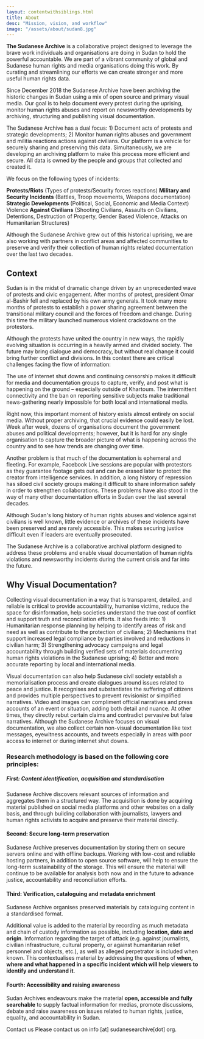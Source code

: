 ```yaml
---
layout: contentwithsiblings.html
title: About
desc: "Mission, vision, and workflow"
image: "/assets/about/sudan8.jpg"
---
```


**The Sudanese Archive** is a collaborative project designed to leverage the brave work individuals and organisations are doing in Sudan to hold the powerful accountable. We are part of a vibrant community of global and Sudanese human rights and media organisations doing this work. By curating and streamlining our efforts we can create stronger and more useful human rights data.

Since December 2018 the Sudanese Archive have been archiving the historic changes in Sudan using a mix of open source and primary visual media. Our goal is to help document every protest during the uprising, monitor human rights abuses and report on newsworthy developments by archiving, structuring and publishing visual documentation.

The Sudanese Archive has a dual focus: 1) Document acts of protests and strategic developments; 2) Monitor human rights abuses and government and militia reactions actions against civilians. Our platform is a vehicle for securely sharing and preserving this data. Simultaneously, we are developing an archiving platform to make this process more efficient and secure.  All data is owned by the people and groups that collected and created it.

We focus on the following types of incidents:

**Protests/Riots** (Types of protests/Security forces reactions) **Military and Security Incidents** (Battles, Troop movements, Weapons documentation) **Strategic Developments** (Political, Social, Economic and Media Context) Violence **Against Civilians** (Shooting Civilians, Assaults on Civilians, Detentions, Destruction of Property, Gender Based Violence, Attacks on Humanitarian Structures)

Although the Sudanese Archive grew out of this historical uprising, we are also working with partners in conflict areas and affected communities to preserve and verify their collection of human rights related documentation over the last two decades.

## Context 

Sudan is in the midst of dramatic change driven by an unprecedented wave of protests and civic engagement. After months of protest, president Omar al-Bashir fell and replaced by his own army generals. It took many more months of protests to establish a power sharing agreement between the transitional military council and the forces of freedom and change. During this time the military launched numerous violent crackdowns on the protestors.

Although the protests have united the country in new ways, the rapidly evolving situation is occurring in a heavily armed and divided society.  The future may bring dialogue and democracy, but without real change it could bring further conflict and divisions. In this context there are critical challenges facing the flow of information:

The use of internet shut downs and continuing censorship makes it difficult for media and documentation groups to capture, verify, and post what is happening on the ground – especially outside of Khartoum. The intermittent connectivity and the ban on reporting sensitive subjects make traditional news-gathering nearly impossible for both local and international media.

Right now, this important moment of history exists almost entirely on social media. Without proper archiving, that crucial evidence could easily be lost. Week after week, dozens of organisations document the government abuses and political developments; however, but it is hard for any single organisation to capture the broader picture of what is happening across the country and to see how trends are changing over time.

Another problem is that much of the documentation is ephemeral and fleeting. For example, Facebook Live sessions are popular with protestors as they guarantee footage gets out and can be erased later to protect the creator from intelligence services. In addition, a long history of repression has siloed civil society groups making it difficult to share information safely in order to strengthen collaborations. These problems have also stood in the way of many other documentation efforts in Sudan over the last several decades.

Although Sudan's long history of human rights abuses and violence against civilians is well known, little evidence or archives of these incidents have been preserved and are rarely accessible. This makes securing justice difficult even if leaders are eventually prosecuted.

The Sudanese Archive is a collaborative archival platform designed to address these problems and enable visual documentation of human rights violations and newsworthy incidents during the current crisis and far into the future.

## Why Visual Documentation?

Collecting visual documentation in a way that is transparent, detailed, and reliable is critical to provide accountability, humanise victims, reduce the space for disinformation, help societies understand the true cost of conflict and support truth and reconciliation efforts. It also feeds into: 1) Humanitarian response planning by helping to identify areas of risk and need as well as contribute to the protection of civilians; 2) Mechanisms that support increased legal compliance by parties involved and reductions in civilian harm; 3) Strengthening advocacy campaigns and legal accountability through building verified sets of materials documenting human rights violations in the Sudanese uprising; 4) Better and more accurate reporting by local and international media.

Visual documentation can also help Sudanese civil society establish a memorialisation process and create dialogues around issues related to peace and justice. It recognises and substantiates the suffering of citizens and provides multiple perspectives to prevent revisionist or simplified narratives. Video and images can compliment official narratives and press accounts of an event or situation, adding both detail and nuance. At other times, they directly rebut certain claims and contradict pervasive but false narratives.
Although the Sudanese Archive focuses on visual documentation, we also collect certain non-visual documentation like text messages, eyewitness accounts, and tweets especially in areas with poor access to internet or during internet shut downs.

### Research methodology is based on the following core principles:

##### First: Content identification, acquisition and standardisation

Sudanese Archive discovers relevant sources of information and aggregates them in a structured way. The acquisition is done by acquiring material published on social media platforms and other websites on a daily basis, and through building collaboration with journalists, lawyers and human rights activists to acquire and preserve their material directly.

#### Second: Secure long-term preservation

Sudanese Archive preserves documentation by storing them on secure servers online and with offline backups. Working with low-cost and reliable hosting partners, in addition to open source software, will help to ensure the long-term sustainability of the storage. This will ensure the material will continue to be available for analysis both now and in the future to advance justice, accountability and reconciliation efforts.


#### Third: Verification, cataloguing and metadata enrichment

Sudanese Archive organises preserved materials by cataloguing content in a standardised format.

Additional value is added to the material by recording as much metadata and chain of custody information as possible, including **location, date and origin**. Information regarding the target of attack (e.g. against journalists, civilian infrastructure, cultural property, or against humanitarian relief personnel and objects, etc.), as well as alleged perpetrator is included when known. This contextualises material by addressing the questions of **when, where and what happened in a specific incident which will help viewers to identify and understand it**.

#### Fourth: Accessibility and raising awareness

Sudan Archives endeavours make the material **open, accessible and fully searchable** to supply factual information for medias, promote discussions, debate and raise awareness on issues related to human rights, justice, equality, and accountability in Sudan. 

Contact us Please contact us on info [at] sudanesearchive[dot] org.
